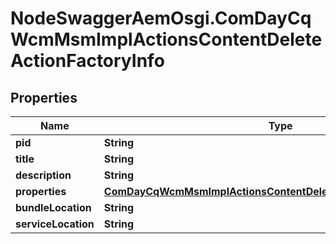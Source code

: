 # NodeSwaggerAemOsgi.ComDayCqWcmMsmImplActionsContentDeleteActionFactoryInfo

## Properties

Name | Type | Description | Notes
------------ | ------------- | ------------- | -------------
**pid** | **String** |  | [optional] 
**title** | **String** |  | [optional] 
**description** | **String** |  | [optional] 
**properties** | [**ComDayCqWcmMsmImplActionsContentDeleteActionFactoryProperties**](ComDayCqWcmMsmImplActionsContentDeleteActionFactoryProperties.md) |  | [optional] 
**bundleLocation** | **String** |  | [optional] 
**serviceLocation** | **String** |  | [optional] 


